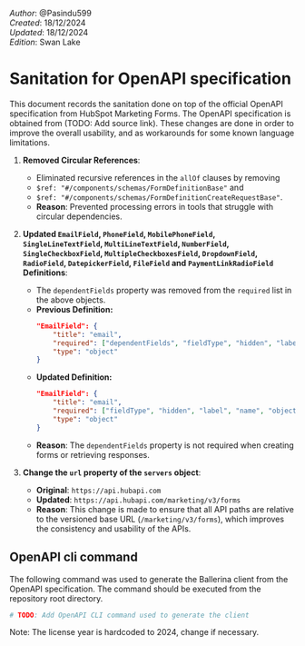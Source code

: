 _Author_: @Pasindu599\
_Created_: 18/12/2024 \
_Updated_: 18/12/2024 \
_Edition_: Swan Lake

# Sanitation for OpenAPI specification

This document records the sanitation done on top of the official OpenAPI specification from HubSpot Marketing Forms. 
The OpenAPI specification is obtained from (TODO: Add source link).
These changes are done in order to improve the overall usability, and as workarounds for some known language limitations.

[//]: # (TODO: Add sanitation details)
1. **Removed Circular References**:
   - Eliminated recursive references in the `allOf` clauses by removing
   - `$ref: "#/components/schemas/FormDefinitionBase"`
     and
   - `$ref: "#/components/schemas/FormDefinitionCreateRequestBase"`.
   - **Reason**: Prevented processing errors in tools that struggle with circular dependencies.


2. **Updated `EmailField`, `PhoneField`, `MobilePhoneField`, `SingleLineTextField`, `MultiLineTextField`, `NumberField`, `SingleCheckboxField`, `MultipleCheckboxesField`, `DropdownField`, `RadioField`, `DatepickerField`, `FileField` and `PaymentLinkRadioField` Definitions**:
   - The `dependentFields` property was removed from the `required` list in the above objects.
   - **Previous Definition:**
     ```json
     "EmailField": {
         "title": "email",
         "required": ["dependentFields", "fieldType", "hidden", "label", "name", "objectTypeId", "required", "validation"],
         "type": "object"
     }
     ```
   - **Updated Definition:**
     ```json
     "EmailField": {
         "title": "email",
         "required": ["fieldType", "hidden", "label", "name", "objectTypeId", "required", "validation"],
         "type": "object"
     }
     ```
   - **Reason**: The `dependentFields` property is not required when creating forms or retrieving responses.

3. **Change the `url` property of the `servers` object**:
   - **Original**: `https://api.hubapi.com`
   - **Updated**: `https://api.hubapi.com/marketing/v3/forms`
   - **Reason**: This change is made to ensure that all API paths are relative to the versioned base URL (`/marketing/v3/forms`), which improves the consistency and usability of the APIs.

## OpenAPI cli command

The following command was used to generate the Ballerina client from the OpenAPI specification. The command should be executed from the repository root directory.

```bash
# TODO: Add OpenAPI CLI command used to generate the client
```
Note: The license year is hardcoded to 2024, change if necessary.
